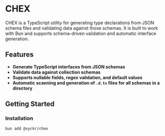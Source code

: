 # CHEX

CHEX is a TypeScript utility for generating type declarations from JSON schema files and validating data against those schemas. It is built to work with Bun and supports schema-driven validation and automatic interface generation.

## Features

- **Generate TypeScript interfaces from JSON schemas**
- **Validate data against collection schemas**
- **Supports nullable fields, regex validation, and default values**
- **Automatic scanning and generation of `.d.ts` files for all schemas in a directory**

## Getting Started

### Installation

```sh
bun add @vyckr/chex
```